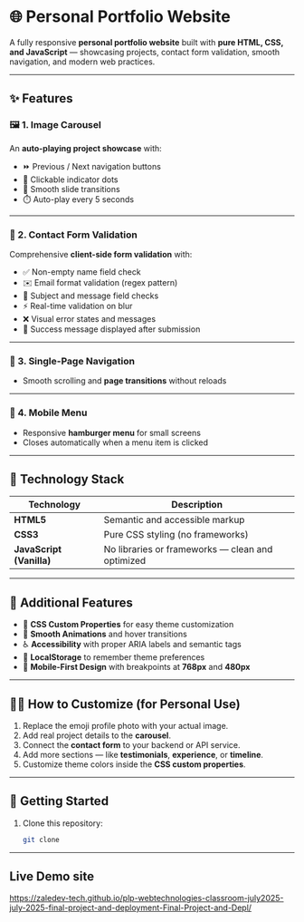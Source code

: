 # 🌐 Personal Portfolio Website

A fully responsive **personal portfolio website** built with **pure HTML, CSS, and JavaScript** — showcasing projects, contact form validation, smooth navigation, and modern web practices.

---

## ✨ Features

### 🖼️ 1. Image Carousel
An **auto-playing project showcase** with:
- ⏩ Previous / Next navigation buttons  
- 🔘 Clickable indicator dots  
- 🌊 Smooth slide transitions  
- ⏱️ Auto-play every 5 seconds  

---

### 📩 2. Contact Form Validation
Comprehensive **client-side form validation** with:
- ✅ Non-empty name field check  
- ✉️ Email format validation (regex pattern)  
- 📝 Subject and message field checks  
- ⚡ Real-time validation on blur  
- ❌ Visual error states and messages  
- 🎉 Success message displayed after submission  

---

### 🧭 3. Single-Page Navigation
- Smooth scrolling and **page transitions** without reloads  

---

### 📱 4. Mobile Menu
- Responsive **hamburger menu** for small screens  
- Closes automatically when a menu item is clicked  

---

## 🧰 Technology Stack

| Technology | Description |
|-------------|--------------|
| **HTML5** | Semantic and accessible markup |
| **CSS3** | Pure CSS styling (no frameworks) |
| **JavaScript (Vanilla)** | No libraries or frameworks — clean and optimized |

---

## 🌟 Additional Features
- 🎨 **CSS Custom Properties** for easy theme customization  
- 💫 **Smooth Animations** and hover transitions  
- ♿ **Accessibility** with proper ARIA labels and semantic tags  
- 💾 **LocalStorage** to remember theme preferences  
- 📱 **Mobile-First Design** with breakpoints at **768px** and **480px**  

---

## 🧑‍💻 How to Customize (for  Personal Use)

1. Replace the emoji profile photo with your actual image.  
2. Add real project details to the **carousel**.  
3. Connect the **contact form** to your backend or API service.  
4. Add more sections — like **testimonials**, **experience**, or **timeline**.  
5. Customize theme colors inside the **CSS custom properties**.  

---

## 🚀 Getting Started

1. Clone this repository:
   ```bash
   git clone
  ---
  ## Live Demo site

  https://zaledev-tech.github.io/plp-webtechnologies-classroom-july2025-july-2025-final-project-and-deployment-Final-Project-and-Depl/
